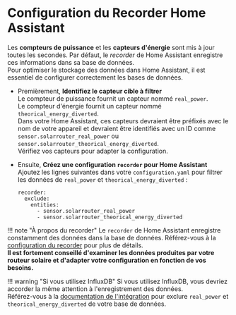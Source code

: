 # Configuration du Recorder Home Assistant

Les **compteurs de puissance** et les **capteurs d'énergie** sont mis à jour toutes les secondes. 
Par défaut, le *recorder* de Home Assistant enregistre ces informations dans sa base de données.  
Pour optimiser le stockage des données dans Home Assistant, il est essentiel de configurer correctement les bases de données.

* Premièrement, **Identifiez le capteur cible à filtrer**  
  Le compteur de puissance fournit un capteur nommé `real_power`.  
  Le compteur d'énergie fournit un capteur nommé `theorical_energy_diverted`.  
  Dans votre Home Assistant, ces capteurs devraient être préfixés avec le nom de votre appareil et devraient être identifiés avec un ID comme `sensor.solarrouter_real_power` ou `sensor.solarrouter_theorical_energy_diverted`.  
  Vérifiez vos capteurs pour adapter la configuration.

* Ensuite, **Créez une configuration `recorder` pour Home Assistant**  
  Ajoutez les lignes suivantes dans votre `configuration.yaml` pour filtrer les données de `real_power` et `theorical_energy_diverted` :  

    ```
    recorder:
      exclude:
        entities:
          - sensor.solarrouter_real_power
          - sensor.solarrouter_theorical_energy_diverted
    ```

!!! note "À propos du recorder"
    Le `recorder` de Home Assistant enregistre constamment des données dans la base de données. Référez-vous à la [configuration du recorder](https://www.home-assistant.io/integrations/recorder/) pour plus de détails.  
    **Il est fortement conseillé d'examiner les données produites par votre routeur solaire et d'adapter votre configuration en fonction de vos besoins.**

!!! warning "Si vous utilisez InfluxDB"
    Si vous utilisez InfluxDB, vous devriez accorder la même attention à l'enregistrement des données.  
    Référez-vous à la [documentation de l'intégration](https://www.home-assistant.io/integrations/influxdb/) pour exclure `real_power` et `theorical_energy_diverted` de votre base de données.
